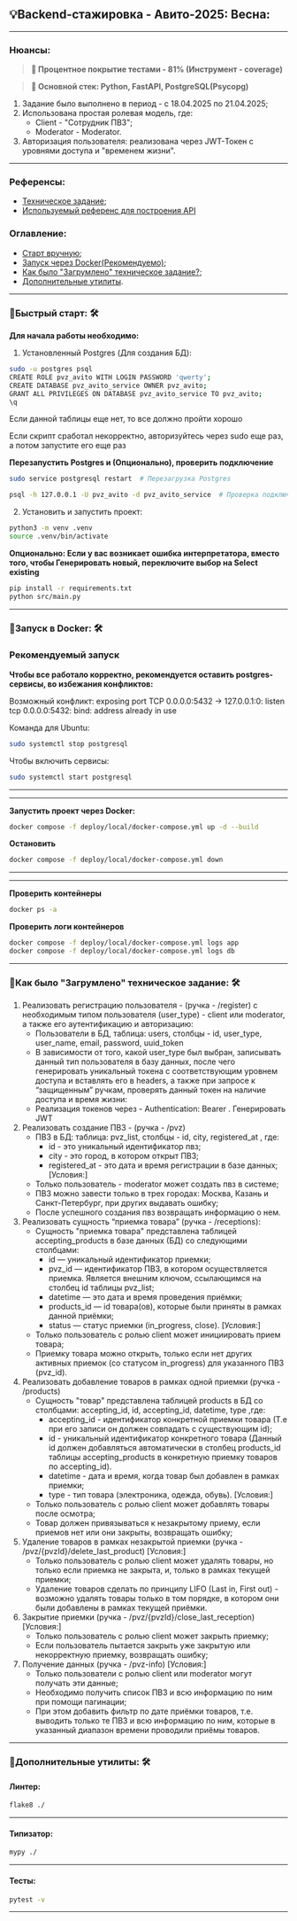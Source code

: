 💡Backend-стажировка - Авито-2025: Весна:
---
---

### Нюансы:

> **🔶 Процентное покрытие тестами - 81% (Инструмент - coverage)**

> **🔶 Основной стек: Python, FastAPI, PostgreSQL(Psycopg)**

1. Задание было выполнено в период - с 18.04.2025 по 21.04.2025;
2. Использована простая ролевая модель, где:
    - Client - "Сотрудник ПВЗ";
    - Moderator - Moderator.
3. Авторизация пользователя: реализована через JWT-Токен с уровнями доступа и "временем жизни".

---

### Референсы:

- [Техническое задание](https://github.com/avito-tech/tech-internship/blob/main/Tech%20Internships/Backend/Backend-trainee-assignment-spring-2025/Backend-trainee-assignment-spring-2025.md);
- [Используемый референс для построения API](https://github.com/avito-tech/tech-internship/blob/main/Tech%20Internships/Backend/Backend-trainee-assignment-spring-2025/swagger.yaml)

### Оглавление:

- [Старт вручную](#title1);
- [Запуск через Docker(Рекомендуемо)](#title2);
- [Как было "Загрумлено" техническое задание?](#title2);
- [Дополнительные утилиты](#title3).

---

### 🔹<a id="title1">Быстрый старт</a>: 🛠

**Для начала работы необходимо:**

1. Установленный Postgres (Для создания БД):

```bash
sudo -u postgres psql
CREATE ROLE pvz_avito WITH LOGIN PASSWORD 'qwerty';
CREATE DATABASE pvz_avito_service OWNER pvz_avito;
GRANT ALL PRIVILEGES ON DATABASE pvz_avito_service TO pvz_avito;
\q
```

Если данной таблицы еще нет, то все должно пройти хорошо

Если скрипт сработал некорректно, авторизуйтесь через sudo еще раз, а потом запустите его еще раз

**Перезапустить Postgres и (Опционально), проверить подключение**

```bash
sudo service postgresql restart  # Перезагрузка Postgres
```

```bash
psql -h 127.0.0.1 -U pvz_avito -d pvz_avito_service  # Проверка подключения
```

2. Установить и запустить проект:

```bash
python3 -m venv .venv
source .venv/bin/activate
```

**Опционально: Если у вас возникает ошибка интерпретатора, вместо того, чтобы Генерировать новый, переключите выбор на
Select existing**

```bash
pip install -r requirements.txt
python src/main.py
```

---

### 🔹<a id="title2">Запуск в Docker</a>: 🛠

### **Рекомендуемый запуск**

**Чтобы все работало корректно, рекомендуется оставить postgres-сервисы, во избежания конфликтов:**

Возможный конфликт: exposing port TCP 0.0.0.0:5432 -> 127.0.0.1:0: listen tcp 0.0.0.0:5432: bind: address already in
use

Команда для Ubuntu:

```bash
sudo systemctl stop postgresql 
```

Чтобы включить сервисы:

```bash
sudo systemctl start postgresql 
```

----------------------------------------------------------------------------------------------------------------------------
---

**Запустить проект через Docker:**

```bash
docker compose -f deploy/local/docker-compose.yml up -d --build  
```

**Остановить**

```bash
docker compose -f deploy/local/docker-compose.yml down
```

----------------------------------------------------------------------------------------------------------------------------
---
**Проверить контейнеры**

```bash
docker ps -a
```

**Проверить логи контейнеров**

```bash
docker compose -f deploy/local/docker-compose.yml logs app
docker compose -f deploy/local/docker-compose.yml logs db
```

---

### 🔹<a id="title2">Как было "Загрумлено" техническое задание</a>: 🛠

1. Реализовать регистрацию пользователя - (ручка - /register) с необходимым типом пользователя (user_type) - client
   или moderator, а также его аутентификацию и авторизацию:
    - Пользователи в БД, таблица: users, столбцы - id, user_type, user_name, email, password, uuid_token
    - В зависимости от того, какой user_type был выбран, записывать данный тип пользователя в базу данных, после чего
      генерировать уникальный токена с соответствующим уровнем доступа и вставлять его в headers, а также при запросе к
      “защищенным” ручкам, проверять данный токен на наличие доступа и время жизни:
    - Реализация токенов через - Authentication: Bearer <token> . Генерировать JWT
2. Реализовать создание ПВЗ - (ручка - /pvz)
    - ПВЗ в БД: таблица: pvz_list, столбцы - id, city, registered_at , где:
        * id - это уникальный идентификатор пвз;
        * city - это город, в котором открыт ПВЗ;
        * registered_at - это дата и время регистрации в базе данных;
          [Условия:]
    - Только пользователь - moderator может создать пвз в системе;
    - ПВЗ можно завести только в трех городах: Москва, Казань и Санкт-Петербург, при других выдавать ошибку;
    - После успешного создания пвз возвращать информацию о нем.
3. Реализовать сущность “приемка товара” (ручка - /receptions):
    - Сущность "приемка товара" представлена таблицей accepting_products в базе данных (БД) со следующими столбцами:
        * id — уникальный идентификатор приемки;
        * pvz_id — идентификатор ПВЗ, в котором осуществляется приемка. Является внешним ключом, ссылающимся на столбец
          id таблицы pvz_list;
        * datetime — это дата и время проведения приёмки;
        * products_id — id товара(ов), которые были приняты в рамках данной приёмки;
        * status — статус приемки (in_progress, close).
          [Условия:]
    - Только пользователь с ролью client может инициировать прием товара;
    - Приемку товара можно открыть, только если нет других активных приемок (со статусом in_progress) для указанного
      ПВЗ (pvz_id).
4. Реализовать добавление товаров в рамках одной приемки (ручка - /products)
    - Сущность "товар" представлена таблицей products в БД со столбцами: accepting_id, id, accepting_id, datetime, type
      ,где:
        * accepting_id - идентификатор конкретной приемки товара (Т.е при его записи он должен совпадать с существующим
          id);
        * id - уникальный идентификатор конкретного товара (Данный id должен добавляться автоматически в столбец
          products_id таблицы accepting_products в конкретную приемку товаров по accepting_id).
        * datetime - дата и время, когда товар был добавлен в рамках приемки;
        * type - тип товара (электроника, одежда, обувь).
          [Условия:]
    - Только пользователь с ролью client может добавлять товары после осмотра;
    - Товар должен привязываться к незакрытому приему, если приемов нет или они закрыты, возвращать ошибку;
5. Удаление товаров в рамках незакрытой приемки (ручка - /pvz/{pvzId}/delete_last_product)
   [Условия:]
    - Только пользователь с ролью client может удалять товары, но только если приемка не закрыта, и, только в рамках
      текущей приемки;
    - Удаление товаров сделать по принципу LIFO (Last in, First out) - возможно удалять товары только в том порядке, в
      котором они были добавлены в рамках текущей приёмки.
6. Закрытие приемки (ручка - /pvz/{pvzId}/close_last_reception)
   [Условия:]
    - Только пользователь с ролью client может закрыть приемку;
    - Если пользователь пытается закрыть уже закрытую или некорректную приемку, возвращать ошибку;
7. Получение данных (ручка - /pvz-info)
   [Условия:]
    - Только пользователи с ролью client или moderator могут получать эти данные;
    - Необходимо получить список ПВЗ и всю информацию по ним при помощи пагинации;
    - При этом добавить фильтр по дате приёмки товаров, т.е. выводить только те ПВЗ и всю информацию по ним, которые в
      указанный диапазон времени проводили приёмы товаров.

---

### 🔹<a id="title3">Дополнительные утилиты</a>: 🛠

#### Линтер:

```bash
flake8 ./
```

---

#### Типизатор:

```bash
mypy ./
```

---

#### Тесты:

```bash
pytest -v
```

---
